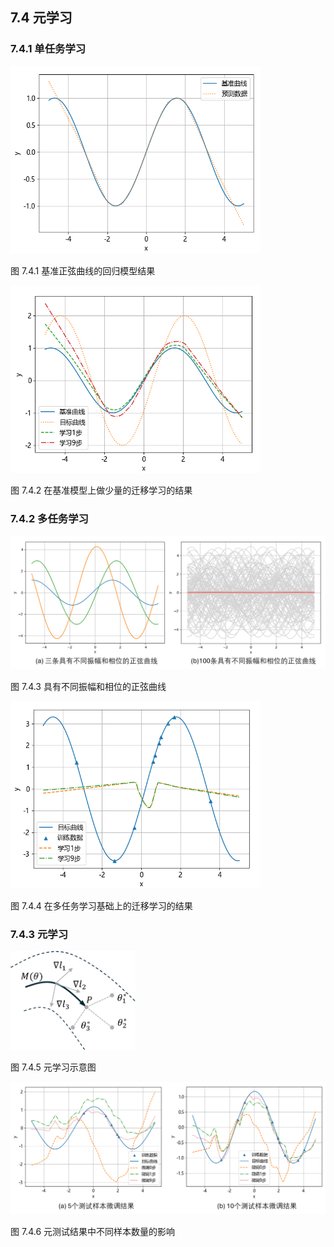 
## 7.4 元学习

### 7.4.1 单任务学习


<img src="./img/sine_single_task_base.png" width=400>

图 7.4.1 基准正弦曲线的回归模型结果


<img src="./img/sine_single_task_transfer_learning.png" width=400>

图 7.4.2 在基准模型上做少量的迁移学习的结果


### 7.4.2 多任务学习


<img src="./img/sine3_100.png" width=600/>

图 7.4.3 具有不同振幅和相位的正弦曲线

<img src="./img/sine_transfer_learning.png" width=400/>

图 7.4.4 在多任务学习基础上的迁移学习的结果

### 7.4.3 元学习


<img src="./img/meta_learning.png" width=200>

图 7.4.5 元学习示意图

<img src="./img/sine_meta_learning.png" width=640/>

图 7.4.6 元测试结果中不同样本数量的影响

